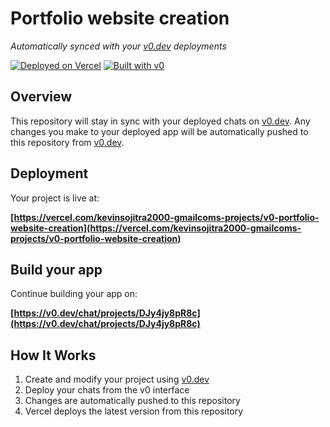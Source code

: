 # Portfolio website creation

*Automatically synced with your [v0.dev](https://v0.dev) deployments*

[![Deployed on Vercel](https://img.shields.io/badge/Deployed%20on-Vercel-black?style=for-the-badge&logo=vercel)](https://vercel.com/kevinsojitra2000-gmailcoms-projects/v0-portfolio-website-creation)
[![Built with v0](https://img.shields.io/badge/Built%20with-v0.dev-black?style=for-the-badge)](https://v0.dev/chat/projects/DJy4jy8pR8c)

## Overview

This repository will stay in sync with your deployed chats on [v0.dev](https://v0.dev).
Any changes you make to your deployed app will be automatically pushed to this repository from [v0.dev](https://v0.dev).

## Deployment

Your project is live at:

**[https://vercel.com/kevinsojitra2000-gmailcoms-projects/v0-portfolio-website-creation](https://vercel.com/kevinsojitra2000-gmailcoms-projects/v0-portfolio-website-creation)**

## Build your app

Continue building your app on:

**[https://v0.dev/chat/projects/DJy4jy8pR8c](https://v0.dev/chat/projects/DJy4jy8pR8c)**

## How It Works

1. Create and modify your project using [v0.dev](https://v0.dev)
2. Deploy your chats from the v0 interface
3. Changes are automatically pushed to this repository
4. Vercel deploys the latest version from this repository
